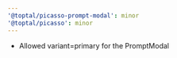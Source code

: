 ```yaml
---
'@toptal/picasso-prompt-modal': minor
'@toptal/picasso': minor
---
```


- Allowed variant=primary for the PromptModal 
